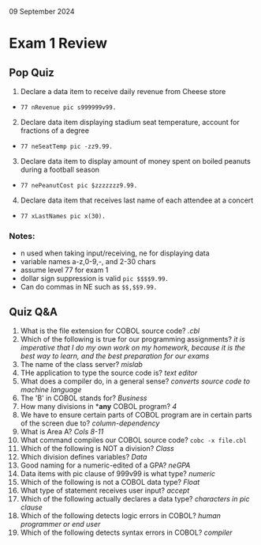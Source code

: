 09 September 2024

# Exam 1 Review

## Pop Quiz

1. Declare a data item to receive daily revenue from Cheese store

- ``77 nRevenue pic s999999v99.``

2. Declare data item displaying stadium seat temperature, account for fractions of a degree

- ``77 neSeatTemp pic -zz9.99.``

3. Declare data item to display amount of money spent on boiled peanuts during a football season

- ``77 nePeanutCost pic $zzzzzzz9.99.``

4. Declare data item that receives last name of each attendee at a concert

- ``77 xLastNames pic x(30).``

### Notes:
- n used when taking input/receiving, ne for displaying data
- variable names a-z,0-9,-, and 2-30 chars
- assume level 77 for exam 1
- dollar sign suppression is valid ``pic $$$$9.99.``
- Can do commas in NE such as ``$$,$$9.99.``

## Quiz Q&A

1. What is the file extension for COBOL source code? *.cbl*
2. Which of the following is true for our programming assignments? *it is imperative that I do my own work on my homework, because it is the best way to learn, and the best preparation for our exams*
3. The name of the class server? *mislab*
4. THe application to type the source code is? *text editor*
5. What does a compiler do, in a general sense? *converts source code to machine language*
6. The 'B' in COBOL stands for? *Business*
7. How many divisions in ***any** COBOL program? *4*
8. We have to ensure certain parts of COBOL program are in certain parts of the screen due to? *column-dependency*
9. What is Area A? *Cols 8-11*
10. What command compiles our COBOL source code? ``cobc -x file.cbl``
11. Which of the following is NOT a division? *Class*
12. Which division defines variables? *Data*
13. Good naming for a numeric-edited of a GPA? *neGPA*
14. Data items with pic clause of 999v99 is what type? *numeric*
15. Which of the following is not a COBOL data type? *Float*
16. What type of statement receives user input? *accept*
17. Which of the following actually declares a data type? *characters in pic clause*
18. Which of the following detects logic errors in COBOL? *human programmer or end user*
19. Which of the following detects syntax errors in COBOL? *compiler*
